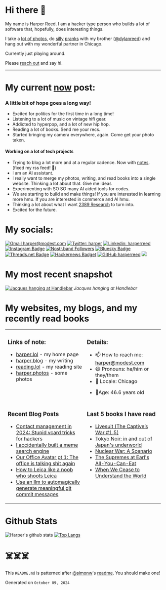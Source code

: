 # Hi there 👋

<!-- bio starts -->

My name is Harper Reed. I am a hacker type person who builds a lot of software that, hopefully, does interesting things.

I take a [lot of photos](https://harper.photos), do [silly](http://www.zebraprank.com/) [pranks](https://www.boyhoodhome.com/) with my brother ([@dylanreed](http://twitter.com/dylanreed)) and hang out with my wonderful partner in Chicago.

Currently just playing around.

Please [reach out](mailto:harper@modest.com) and say hi.

---

# My current [now](https://harperreed.com/now) post:

<!-- now starts -->

<h3 id="a-little-bit-of-hope-goes-a-long-way">A little bit of hope goes a long way!</h3>
<ul>
<li>Excited for politics for the first time in a long time!</li>
<li>Listening to a lot of music on vintage hifi gear.</li>
<li>Addicted to hyperpop, and a lot of new hip hop.</li>
<li>Reading a lot of books. Send me your recs.</li>
<li>Started bringing my camera everywhere, again. Come get your photo taken.</li>
</ul>
<h4 id="working-on-a-lot-of-tech-projects">Working on a lot of tech projects</h4>
<ul>
<li>Trying to blog a lot more and at a regular cadence. Now with <a href="https://harper.blog/notes">notes</a>. (fixed my rss feed! 🎉)</li>
<li>I am an AI assistant.</li>
<li>I really want to merge my photos, writing, and read books into a single website. Thinking a lot about that. Give me ideas</li>
<li>Experimenting with SO SO many AI aided tools for codes.</li>
<li>We are starting to build and make things! If you are interested in learning more hmu. If you are interested in commerce and AI hmu.</li>
<li>Thinking a lot about what I want <a href="https://2389.ai" target="_blank">2389 Research</a> to turn into.</li>
<li>Excited for the future.</li>
</ul>

<!-- now ends -->

# My socials:

<!-- social starts -->
[![Gmail harper@modest.com](https://img.shields.io/badge/-harper@modest.com-c14438?style=flat&logo=Gmail&logoColor=white&link=mailto:harper@modest.com)](mailto:harper@modest.com)
[![Twitter: harper](https://img.shields.io/twitter/follow/harper?style=social)](https://twitter.com/harper)
[![Linkedin: harperreed](https://img.shields.io/badge/-harperreed-blue?style=flat&logo=Linkedin&logoColor=white&link=https://www.linkedin.com/in/harperreed/)](https://www.linkedin.com/in/harperreed/)
[![Instagram Badge](https://img.shields.io/badge/-@harperreed-purple?style=flat&logo=instagram&logoColor=white&link=https://instagram.com/harperreed/)](https://instagram.com/harperreed)
[![Nostr.band Followers](https://img.shields.io/nostr-band/followers/a2f3a098b48d2aca8fac582597be68604da34aa8ba7b7df237c442d67cdc3dad)](https://nostr.band/npub15te6px95354v4ravtqje00ngvpx6xj4ghfahmu3hc3pdvlxu8kkseeqc9m)
[![Bluesky Badge](https://img.shields.io/badge/%40harper.lol-grey?style=social&label=bluesky&labelColor=blue)](https://bsky.app/profile/harper.lol)
[![Threads.net Badge](https://img.shields.io/badge/%40harperreed-grey?style=social&label=threads&labelColor=blue)](https://www.threads.net/@harperreed)
[![Hackernews Badget](https://img.shields.io/hackernews/user-karma/harper)](https://news.ycombinator.com/user?id=harper)
[![GitHub harperreed](https://img.shields.io/github/followers/harperreed?label=follow&style=social)](https://github.com/harperreed)
[![](https://img.shields.io/github/stars/harperreed?style=social)](https://github.com/harperreed)

<!-- social ends -->

# My most recent snapshot

<!-- photos starts -->
[![Jacques hanging at Handlebar](https://harper.photos/photos/R0000706.jpeg/R0000706_hue5a00fb0c92094cf14db1a4d4e17c5ef_10097882_1200x0_resize_q75_lanczos.jpeg)](https://harper.photos/photos/R0000706.jpeg/) 
 *Jacques hanging at Handlebar*
<!-- photos ends -->

# My websites, my blogs, and my recently read books

<table><tr><td valign="top">

### Links of note:

<!-- links starts -->
- [harper.lol](http://harper.lol) - my home page
- [harper.blog](http://harper.blog) - my writing
- [reading.lol](http://reading.lol) - my reading site
- [harper.photos](http://harper.photos) - some photos



<!-- links ends -->

</td><td valign="top">

### Details:

<!-- details starts -->
- 📫 How to reach me: [harper@modest.com](mailto:harper@modest.com)
- 😄 Pronouns: he/him or they/them
- 📍 Locale: Chicago
<!-- age starts -->
- 👨Age: 46.6 years old
<!-- age ends -->
<!-- details ends -->

</td></tr><tr><td valign="top">

### Recent Blog Posts

<!-- blog starts -->
* [Contact management in 2024: Stupid vcard tricks for hackers](https://harper.blog/2024/07/31/contact-management-in-2024-stupid-vcard-tricks-for-hackers/)
* [I accidentally built a meme search engine](https://harper.blog/2024/04/12/i-accidentally-built-a-meme-search-engine/)
* [Our Office Avatar pt 1: The office is talking shit again](https://harper.blog/2024/03/26/our-office-avatar-pt-1-the-office-is-talking-shit-again/)
* [How to Leica like a noob who shoots Leica](https://harper.blog/2024/03/18/how-to-leica-like-a-noob-who-shoots-leica/)
* [Use an llm to automagically generate meaningful git commit messages](https://harper.blog/2024/03/11/use-an-llm-to-automagically-generate-meaningful-git-commit-messages/)
<!-- blog ends -->

</td><td valign="top">

### Last 5 books I have read

<!-- books starts -->
* [Livesuit (The Captive’s War #1.5)](https://reading.lol/books/livesuit-the-captives-war-1-5/)
* [Tokyo Noir: in and out of Japan's underworld](https://reading.lol/books/tokyo-noir-in-and-out-of-japan-s-underworld/)
* [Nuclear War: A Scenario](https://reading.lol/books/nuclear-war-a-scenario/)
* [The Supremes at Earl's All-You-Can-Eat](https://reading.lol/books/the-supremes-at-earl-s-all-you-can-eat/)
* [When We Cease to Understand the World](https://reading.lol/books/when-we-cease-to-understand-the-world/)
<!-- books ends -->

</td></tr></table>

# Github Stats

<!-- github_stats starts -->
![Harper's github stats](https://github-readme-stats.vercel.app/api?username=harperreed&show_icons=&private_count=true)
[![Top Langs](https://github-readme-stats.vercel.app/api/top-langs/?username=harperreed&layout=compact)]()

<!-- github_stats ends -->

# ☠️☠️☠️

This `README.md` is patterned after [@simonw](https://twitter.com/simonw)'s [readme](https://simonwillison.net/2020/Jul/10/self-updating-profile-readme/). You should make one!

<!-- date starts -->
Generated on `October 09, 2024`
<!-- date ends -->
